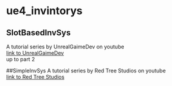 # ue4_invintorys

## SlotBasedInvSys  
A tutorial series by UnrealGaimeDev on youtube  
[link to UnrealGaimeDev]  
up to part 2  


##SimpleInvSys
A tutorial series by Red Tree Studios on youtube  
[link to Red Tree Studios]  















[link to UnrealGaimeDev]: https://www.youtube.com/playlist?list=PLmKKTERcjTPKEPl0nk48Tpmj-iWmzqo_Q
[link to Red Tree Studios]: https://www.youtube.com/channel/UClB989ojy19szO3I9F8Es8A/videos